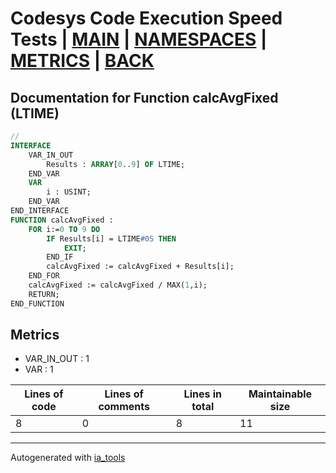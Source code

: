 # Codesys Code Execution Speed Tests | [MAIN] | [NAMESPACES] | [METRICS] | [BACK]  

## Documentation for Function calcAvgFixed (LTIME)  

```pascal
//  
INTERFACE
    VAR_IN_OUT 
        Results : ARRAY[0..9] OF LTIME;
    END_VAR
    VAR 
        i : USINT;
    END_VAR
END_INTERFACE
FUNCTION calcAvgFixed :
    FOR i:=0 TO 9 DO
    	IF Results[i] = LTIME#0S THEN
    		EXIT;
    	END_IF
    	calcAvgFixed := calcAvgFixed + Results[i];
    END_FOR
    calcAvgFixed := calcAvgFixed / MAX(1,i);
    RETURN;
END_FUNCTION
```

## Metrics  

- VAR_IN_OUT : 1
- VAR : 1

| Lines of code | Lines of comments | Lines in total | Maintainable size |
| ------------- | ----------------- | -------------- | ----------------- |
| 8 |0 |8 | 11 |

---
Autogenerated with [ia_tools](https://github.com/tkucic/ia_tools)  

[MAIN]: ../../../../index_st.md
[NAMESPACES]: ../../nsList_st.md
[METRICS]: ../../../metrics_st.md
[BACK]: ../nsMain_st.md
